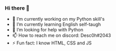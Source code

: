 ### Hi there 👋

- 🔭 I’m currently working on my Python skill's 
- 🌱 I’m currently learning English self-taugh
- 🤔 I’m looking for help with Python
- 📫 How to reach me on discord: Desc0h#2043 
- ⚡ Fun fact: I know HTML, CSS and JS
